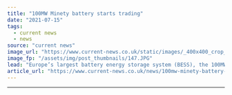 ```yaml
---
title: "100MW Minety battery starts trading"
date: "2021-07-15"
tags: 
  - current news
  - news
source: "current news"
image_url: "https://www.current-news.co.uk/static/images/_400x400_crop_center-center/Minety-battery-site-in-Wiltshire-credit-Shell-Energy-Europe.JPG"
image_fp: "/assets/img/post_thumbnails/147.JPG"
lead: "​Europe’s largest battery energy storage system (BESS), the 100MW Minety site, is now fully operation Shell Energy has announced."
article_url: "https://www.current-news.co.uk/news/100mw-minety-battery-starts-trading?utm_source=rss-feeds&utm_medium=rss&utm_campaign=rss"
---
```


---
